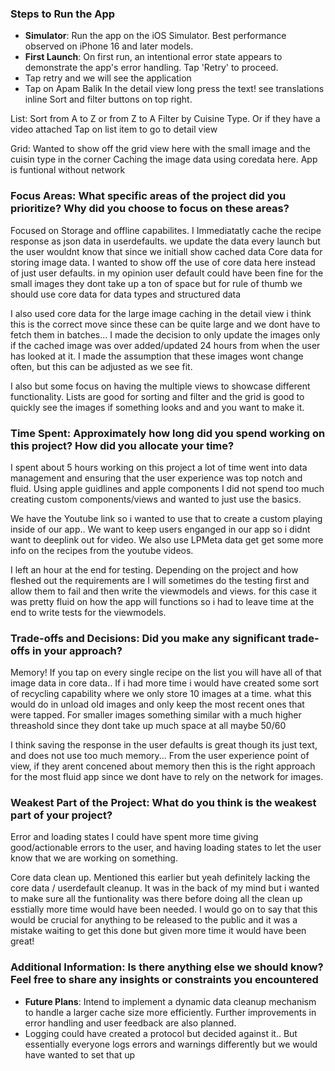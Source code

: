 ### Steps to Run the App
- **Simulator**: Run the app on the iOS Simulator. Best performance observed on iPhone 16 and later models.
- **First Launch**: On first run, an intentional error state appears to demonstrate the app's error handling. Tap 'Retry' to proceed.
- Tap retry and we will see the application 
- Tap on Apam Balik In the detail view long press the text! see translations inline
Sort and filter buttons on top right.

List:
Sort from A to Z or from Z to A
Filter by Cuisine Type. Or if they have a video attached
Tap on list item to go to detail view

Grid:
Wanted to show off the grid view here with the small image and the cuisin type in the corner
Caching the image data using coredata here. App is funtional without network

### Focus Areas: What specific areas of the project did you prioritize? Why did you choose to focus on these areas?

Focused on Storage and offline capabilites. I Immediatatly cache the recipe response as json data in userdefaults. we update the data every launch but the user wouldnt know that since we initiall show cached data
Core data for storing image data. I wanted to show off the use of core data here instead of just user defaults. in my opinion user default could have been fine for the small images they dont take up a ton of space but for rule of thumb 
we should use core data for data types and structured data

I also used core data for the large image caching in the detail view i think this is the correct move since these can be quite large and we dont have to fetch them in batches... 
I made the decision to only update the images only if the cached image was over added/updated 24 hours from when the user has looked at it. I made the assumption that these images wont change often, but this can be adjusted as we see fit.

I also but some focus on having the multiple views to showcase different functionality. Lists are good for sorting and filter and the grid is good to quickly see the images if something looks and and you want to make it.


### Time Spent: Approximately how long did you spend working on this project? How did you allocate your time?

I spent about 5 hours working on this project a lot of time went into data management and ensuring that the user experience was top notch and fluid. Using apple guidlines and apple components
I did not spend too much creating custom components/views and wanted to just use the basics. 

We have the Youtube link so i wanted to use that to create a custom playing inside of our app.. We want to keep users enganged in our app so i didnt want to deeplink out for video. We also use LPMeta data get get some more info on the recipes from the youtube videos. 

I left an hour at the end for testing. Depending on the project and how fleshed out the requirements are I will sometimes do the testing first and allow them to fail and then write the viewmodels and views.
for this case it was pretty fluid on how the app will functions so i had to leave time at the end to write tests for the viewmodels. 

### Trade-offs and Decisions: Did you make any significant trade-offs in your approach?

Memory! If you tap on every single recipe on the list you will have all of that image data in core data.. If i had more time i would have created some sort of recycling capability where we only store 10 images at a time.
what this would do in unload old images and only keep the most recent ones that were tapped.
For smaller images something similar with a much higher threashold since they dont take up much space at all maybe 50/60

I think saving the response in the user defaults is great though its just text, and does not use too much memory... 
From the user experience point of view, if they arent concened about memory then this is the right approach for the most fluid app since we dont have to rely on the network for images.


### Weakest Part of the Project: What do you think is the weakest part of your project?

Error and loading states I could have spent more time giving good/actionable errors to the user, and having loading states to let the user know that we are working on something.

Core data clean up. Mentioned this earlier but yeah definitely lacking the core data / userdefault cleanup. It was in the back of my mind but i wanted to make sure all the funtionality was there before doing all the clean up
esstially more time would have been needed. I would go on to say that this would be crucial for anything to be released to the public and it was a mistake waiting to get this done but given more time it would have been great!


### Additional Information: Is there anything else we should know? Feel free to share any insights or constraints you encountered

- **Future Plans**: Intend to implement a dynamic data cleanup mechanism to handle a larger cache size more efficiently. Further improvements in error handling and user feedback are also planned.
- Logging could have created a protocol but decided against it.. But essentially everyone logs errors and warnings differently but we would have wanted to set that up

